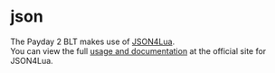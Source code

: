 
# json

The Payday 2 BLT makes use of [JSON4Lua](http://json.luaforge.net/).  
You can view the full [usage and documentation](http://json.luaforge.net/#usage) at the official site for JSON4Lua.  
